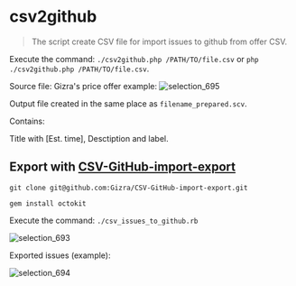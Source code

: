 # csv2github

> The script create CSV file for import issues to github from offer CSV.

Execute the command: `./csv2github.php /PATH/TO/file.csv`
or `php ./csv2github.php /PATH/TO/file.csv`.

Source file: Gizra's price offer example:
![selection_695](https://cloud.githubusercontent.com/assets/7760669/13634428/3eced6f0-e5fe-11e5-9b81-ffbc38f76dca.jpg)



Output file created in the same place as `filename_prepared.scv`.

Contains: 

Title with \[Est. time\], Desctiption and label.

## Export with [CSV-GitHub-import-export](https://github.com/Gizra/CSV-GitHub-import-export)

`git clone git@github.com:Gizra/CSV-GitHub-import-export.git`

`gem install octokit`

Execute the command: `./csv_issues_to_github.rb`

![selection_693](https://cloud.githubusercontent.com/assets/7760669/13634347/a565e6de-e5fd-11e5-84cc-8c06a8f98f87.jpg)

Exported issues (example):

![selection_694](https://cloud.githubusercontent.com/assets/7760669/13634344/9c1d9a7c-e5fd-11e5-9d7b-98cf58efa38f.jpg)
